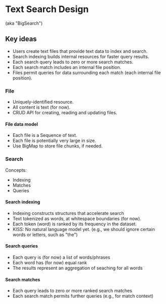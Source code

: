 # Text Search Design

(aka "BigSearch")

## Key ideas

- Users create text files that provide text data to index and search.
- Search indexing builds internal resources for faster query results.
- Each search query leads to zero or more search matches.
- Each search match includes an internal file position.
- Files permit queries for data surrounding each match (each internal file position).

### File

- Uniquely-identified resource.
- All content is text (for now).
- CRUD API for creating, reading and updating files.

#### File data model

 - Each file is a Sequence of text.
 - Each file is potentially very large in size.
 - Use BigMap to store file chunks, if needed.

### Search

Concepts:

- Indexing
- Matches
- Queries

#### Search indexing

 - Indexing constructs structures that accelerate search
 - Text tokenized as words, at whitespace boundaries (for now).
 - Each token (word) is ranked by its frequency in the dataset.
 - KISS: No natural language model yet. (e.g., we should ignore certain words or letters, such as "the")

#### Search queries

 - Each query is (for now) a list of words/phrases
 - Each word has (for now) equal rank
 - The results represent an aggregation of seaching for all words

#### Search matches

 - Each query leads to zero or more ranked search matches
 - Each search match permits further queries (e.g., for match context)
